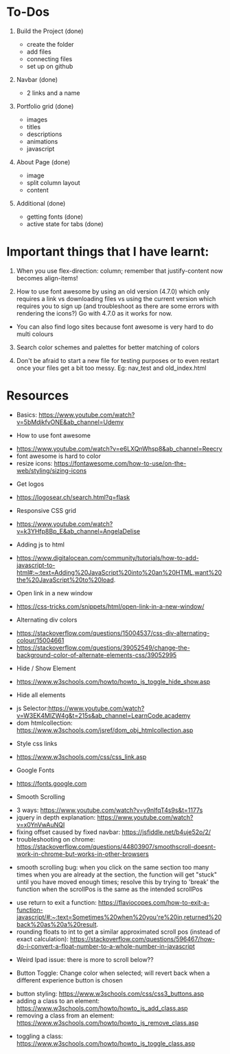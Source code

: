 # To-Dos
1. Build the Project (done)
    - create the folder
    - add files
    - connecting files
    - set up on github

2. Navbar (done)
    - 2 links and a name

3. Portfolio grid (done)
    - images
    - titles
    - descriptions
    - animations
    - javascript

4. About Page (done)
    - image
    - split column layout
    - content


5. Additional (done)
    - getting fonts (done)
    - active state for tabs (done)


# Important things that I have learnt:
1. When you use flex-direction: column; remember that justify-content now becomes align-items!

2. How to use font awesome by using an old version (4.7.0) which only requires a link vs downloading files vs using the current version which requires you to sign up (and troubleshoot as there are some errors with rendering the icons?) Go with 4.7.0 as it works for now.
- You can also find logo sites because font awesome is very hard to do multi colours

3. Search color schemes and palettes for better matching of colors

4. Don't be afraid to start a new file for testing purposes or to even restart once your files get a bit too messy. Eg: nav_test and old_index.html



# Resources
* Basics: https://www.youtube.com/watch?v=5bMdjkfvONE&ab_channel=Udemy

* How to use font awesome
- https://www.youtube.com/watch?v=e6LXQnWhsp8&ab_channel=Reecry
- font awesome is hard to color
- resize icons: https://fontawesome.com/how-to-use/on-the-web/styling/sizing-icons

* Get logos
- https://logosear.ch/search.html?q=flask

* Responsive CSS grid
- https://www.youtube.com/watch?v=k3YHfp8Bp_E&ab_channel=AngelaDelise

* Adding js to html
- https://www.digitalocean.com/community/tutorials/how-to-add-javascript-to-html#:~:text=Adding%20JavaScript%20into%20an%20HTML,want%20the%20JavaScript%20to%20load.


* Open link in a new window
- https://css-tricks.com/snippets/html/open-link-in-a-new-window/

* Alternating div colors
- https://stackoverflow.com/questions/15004537/css-div-alternating-colour/15004661
- https://stackoverflow.com/questions/39052549/change-the-background-color-of-alternate-elements-css/39052995

* Hide / Show Element
- https://www.w3schools.com/howto/howto_js_toggle_hide_show.asp

* Hide all elements
- js Selector:https://www.youtube.com/watch?v=W3EK4MlZW4g&t=215s&ab_channel=LearnCode.academy
- dom htmlcollection: https://www.w3schools.com/jsref/dom_obj_htmlcollection.asp

* Style css links
- https://www.w3schools.com/css/css_link.asp

* Google Fonts
- https://fonts.google.com


* Smooth Scrolling
- 3 ways: https://www.youtube.com/watch?v=y9nlfqT4s9s&t=1177s
- jquery in depth explanation: https://www.youtube.com/watch?v=x0YnVwAuNQI
- fixing offset caused by fixed navbar: https://jsfiddle.net/b4uje52o/2/
- troubleshooting on chrome: https://stackoverflow.com/questions/44803907/smoothscroll-doesnt-work-in-chrome-but-works-in-other-browsers

* smooth scrolling bug: when you click on the same section too many times when you are already at the section, the function will get "stuck" until you have moved enough times; resolve this by trying to 'break' the function when the scrollPos is the same as the intended scrollPos
- use return to exit a function: https://flaviocopes.com/how-to-exit-a-function-javascript/#:~:text=Sometimes%20when%20you're%20in,returned%20back%20as%20a%20result.
- rounding floats to int to get a similar approximated scroll pos (instead of exact calculation): https://stackoverflow.com/questions/596467/how-do-i-convert-a-float-number-to-a-whole-number-in-javascript

* Weird Ipad issue: there is more to scroll below??

* Button Toggle: Change color when selected; will revert back when a different experience button is chosen
- button styling: https://www.w3schools.com/css/css3_buttons.asp
- adding a class to an element: https://www.w3schools.com/howto/howto_js_add_class.asp
- removing a class from an element: https://www.w3schools.com/howto/howto_js_remove_class.asp
+ toggling a class: https://www.w3schools.com/howto/howto_js_toggle_class.asp